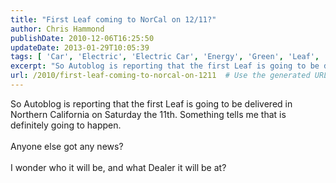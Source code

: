 ```yaml
---
title: "First Leaf coming to NorCal on 12/11?"
author: Chris Hammond
publishDate: 2010-12-06T16:25:50
updateDate: 2013-01-29T10:05:39
tags: [ 'Car', 'Electric', 'Electric Car', 'Energy', 'Green', 'Leaf', 'Nissan', 'Nissan Leaf' ]
excerpt: "So Autoblog is reporting that the first Leaf is going to be delivered in Northern California on Saturday the 11th. Something tells me that is definitely going to happen.  Anyone else got any news?  I wonder who it will be, and what Dealer it will be at?"
url: /2010/first-leaf-coming-to-norcal-on-1211  # Use the generated URL with year
---
```

So Autoblog is reporting that the first Leaf is going to be delivered in Northern California on Saturday the 11th. Something tells me that is definitely going to happen.<br /> <br /> Anyone else got any news?<br /> <br /> I wonder who it will be, and what Dealer it will be at?
